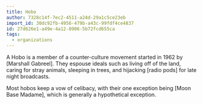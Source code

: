 ```yaml
---
title: Hobo
author: 7328c14f-7ec2-4511-a24d-29a1c5ce23eb
import_id: 30dc92fb-4956-479b-a43c-99fdf4ce4837
id: 27d626e1-a49e-4a12-8906-5b72fcd655ca
tags:
  - organizations
---
```

A Hobo is a member of a counter-culture movement started in 1962 by [Marshall Gabreel]. They espouse ideals such as living off of the land, caring for stray animals, sleeping in trees, and hijacking [radio pods] for late night broadcasts.

Most hobos keep a vow of celibacy, with their one exception being [Moon Base Madame], which is generally a hypothetical exception.